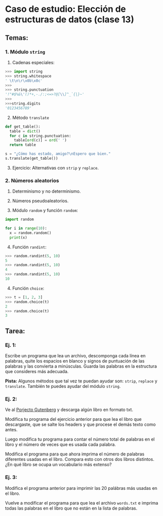 # Caso de estudio: Elección de estructuras de datos (clase 13)

## Temas:

### 1. Módulo `string`

1. Cadenas especiales:

```python
>>> import string
>>> string.whitespace
' \t\n\r\x0b\x0c'
>>>
>>> string.punctuation
'!"#$%&\'()*+,-./:;<=>?@[\\]^_`{|}~'
>>>
>>>string.digits
'0123456789'
```

2. Método `translate`

```python
def get_table():
  table = dict()
  for c in string.punctuation:
    table[ord(c)] = ord(' ')
  return table

s = "¿Cómo has estado, amigo?\nEspero que bien."
s.translate(get_table())
```

3. Ejercicio: Alternativas con `strip` y `replace`.

### 2. Números aleatorios

1. Determinismo y no determinismo.

2. Números pseudoaleatorios.

3. Módulo `random` y función `random`:

```python
import random

for i in range(10):
  x = random.random()
  print(x)
```

4. Función `randint`:

```python
>>> random.randint(5, 10)
5
>>> random.randint(5, 10)
4
>>> random.randint(5, 10)
10
```

4. Función `choice`:

```python
>>> t = [1, 2, 3]
>>> random.choice(t)
2
>>> random.choice(t)
3
```

## Tarea:

### Ej. 1:
Escribe un programa que lea un archivo, descomponga cada línea en palabras, quite los espacios en blanco y signos de puntuación de las palabras y las convierta a minúsculas. Guarda las palabras en la estructura que consideres más adecuada.

**Pista:** Algunos métodos que tal vez te puedan ayudar son: `strip`, `replace` y `translate`. También te puedes ayudar del módulo `string`.

### Ej. 2:
Ve al [Porjecto Gutenberg](http://gutenberg.org) y descarga algún libro en formato txt.

Modifica tu programa del ejercicio anterior para que lea el libro que descargaste, que se salte los headers y que procese el demás texto como antes.

Luego modifica tu programa para contar el número total de palabras en el libro y el número de veces que es usada cada palabra.

Modifica el programa para que ahora imprima el número de palabras diferentes usadas en el libro. Compara esto con otros dos libros distintos. ¿En qué libro se ocupa un vocabulario más extenso?

### Ej. 3:
Modifica el programa anterior para imprimir las 20 palábras más usadas en el libro.

Vuelve a modificar el programa para que lea el archivo `words.txt` e imprima todas las palabras en el libro que no están en la lista de palabras.
